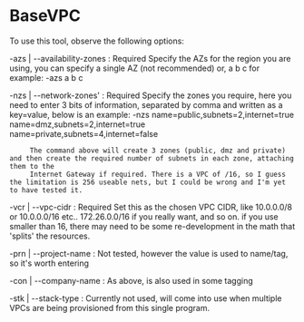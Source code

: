 BaseVPC
=======


To use this tool, observe the following options:

   -azs | --availability-zones  : Required
         Specify the AZs for the region you are using, you can specify a single AZ (not recommended) or, a b c for example:
         -azs a b c

   -nzs | --network-zones' : Required
         Specify the zones you require, here you need to enter 3 bits of information, separated by comma and written as a key=value, below is an example:
         -nzs name=public,subnets=2,internet=true name=dmz,subnets=2,internet=true name=private,subnets=4,internet=false

         The command above will create 3 zones (public, dmz and private) and then create the required number of subnets in each zone, attaching them to the
         Internet Gateway if required. There is a VPC of /16, so I guess the limitation is 256 useable nets, but I could be wrong and I'm yet to have tested it.

   -vcr | --vpc-cidr : Required
         Set this as the chosen VPC CIDR, like 10.0.0.0/8 or 10.0.0.0/16 etc.. 172.26.0.0/16 if you really want, and so on. if you use smaller than 16, there may
         need to be some re-development in the math that 'splits' the resources.

   -prn | --project-name : Not tested, however the value is used to name/tag, so it's worth entering

   -con | --company-name : As above, is also used in some tagging

   -stk | --stack-type : Currently not used, will come into use when multiple VPCs are being provisioned from this single program.

